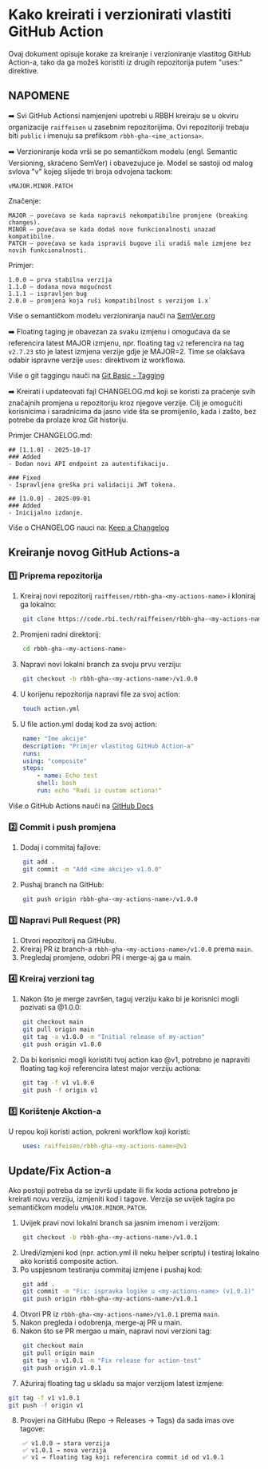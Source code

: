 # Kako kreirati i verzionirati vlastiti GitHub Action

Ovaj dokument opisuje korake za kreiranje i verzioniranje vlastitog GitHub Action-a, tako da ga možeš koristiti iz drugih repozitorija putem "uses:" direktive.

## NAPOMENE

➡️ Svi GitHub Actionsi namjenjeni upotrebi u RBBH kreiraju se u okviru organizacije `raiffeisen` u zasebnim repozitorijima. Ovi repozitoriji trebaju biti `public` i imenuju sa prefiksom `rbbh-gha-<ime_actionsa>`.  


➡️ Verzioniranje koda vrši se po semantičkom modelu (engl. Semantic Versioning, skraćeno SemVer) i obavezujuce je.
Model se sastoji od malog svlova "v" kojeg slijede tri broja odvojena tackom:

`vMAJOR.MINOR.PATCH`

Značenje:
```
MAJOR – povećava se kada napraviš nekompatibilne promjene (breaking changes).
MINOR – povećava se kada dodaš nove funkcionalnosti unazad kompatibilne.
PATCH – povećava se kada ispraviš bugove ili uradiš male izmjene bez novih funkcionalnosti.
```

Primjer:
```
1.0.0 – prva stabilna verzija
1.1.0 – dodana nova mogućnost
1.1.1 – ispravljen bug
2.0.0 – promjena koja ruši kompatibilnost s verzijom 1.x`
```
Više o semantičkom modelu verzioniranja nauči na [SemVer.org](https://semver.org/)


➡️ Floating taging je obavezan za svaku izmjenu i omogućava da se referencira latest MAJOR izmjenu, npr. floating tag `v2` referencira na tag `v2.7.23` sto je latest izmjena verzije gdje je MAJOR=2. Time se olakšava odabir ispravne verzije `uses:` direktivom iz workflowa.

Više o git taggingu nauči na [Git Basic - Tagging](https://git-scm.com/book/ms/v2/Git-Basics-Tagging)

➡️ Kreirati i updateovati fajl CHANGELOG.md koji se koristi za praćenje svih značajnih promjena u repozitoriju kroz njegove verzije. Cilj je omogućiti korisnicima i saradnicima da jasno vide šta se promijenilo, kada i zašto, bez potrebe da prolaze kroz Git historiju.

Primjer CHANGELOG.md:

```
## [1.1.0] - 2025-10-17
### Added
- Dodan novi API endpoint za autentifikaciju.

### Fixed
- Ispravljena greška pri validaciji JWT tokena.

## [1.0.0] - 2025-09-01
### Added
- Inicijalno izdanje.
```
Više o CHANGELOG nauci na: [Keep a Changelog](https://keepachangelog.com/en/1.1.0/)

## Kreiranje novog GitHub Actions-a

### 1️⃣ Priprema repozitorija

1. Kreiraj novi repozitorij `raiffeisen/rbbh-gha-<my-actions-name>` i kloniraj ga lokalno:

```bash
    git clone https://code.rbi.tech/raiffeisen/rbbh-gha-<my-actions-name>.git
```
2. Promjeni radni direktorij:
```bash
    cd rbbh-gha-<my-actions-name>
```
3. Napravi novi lokalni branch za svoju prvu verziju:
```bash
    git checkout -b rbbh-gha-<my-actions-name>/v1.0.0
```
4. U korijenu repozitorija napravi file za svoj action:
```bash
    touch action.yml
```
5. U file action.yml dodaj kod za svoj action:
```yaml
    name: "Ime akcije"
    description: "Primjer vlastitog GitHub Action-a"
    runs:
    using: "composite"
    steps:
        - name: Echo test
        shell: bash
        run: echo "Radi iz custom actiona!"
```
Više o GitHub Actions nauči na [GitHub Docs](https://docs.github.com/en/actions/concepts/workflows-and-actions/custom-actions)

### 2️⃣ Commit i push promjena

1. Dodaj i commitaj fajlove:
```bash
    git add .
    git commit -m "Add <ime akcije> v1.0.0"
```
2. Pushaj branch na GitHub:
```bash
    git push origin rbbh-gha-<my-actions-name>/v1.0.0
```

### 3️⃣ Napravi Pull Request (PR)

1. Otvori repozitorij na GitHubu.
2. Kreiraj PR iz branch-a `rbbh-gha-<my-actions-name>/v1.0.0` prema `main`.
3. Pregledaj promjene, odobri PR i merge-aj ga u main.

### 4️⃣ Kreiraj verzioni tag

1. Nakon što je merge završen, taguj verziju kako bi je korisnici mogli pozivati sa @1.0.0:
```bash
    git checkout main
    git pull origin main
    git tag -a v1.0.0 -m "Initial release of my-action"
    git push origin v1.0.0
```
2. Da bi korisnici mogli koristiti tvoj action kao @v1, potrebno je napraviti floating tag koji referencira latest major verziju actiona:
```bash
    git tag -f v1 v1.0.0
    git push -f origin v1
```

### 5️⃣ Korištenje Akction-a

U repou koji koristi action, pokreni workflow koji koristi:
```yaml
    uses: raiffeisen/rbbh-gha-<my-actions-name>@v1
```

##  Update/Fix Action-a

Ako postoji potreba da se izvrši update ili fix koda actiona potrebno je kreirati novu verziju, izmjeniti kod i tagove. Verzija se uvijek tagira po semantičkom modelu `vMAJOR.MINOR.PATCH`.

1. Uvijek pravi novi lokalni branch sa jasnim imenom i verzijom:
```bash
    git checkout -b rbbh-gha-<my-actions-name>/v1.0.1
```
2. Uredi/izmjeni kod (npr. action.yml ili neku helper scriptu) i testiraj lokalno ako koristiš composite action.
3. Po uspjesnom testiranju commitaj izmjene i pushaj kod:
```bash
    git add .
    git commit -m "Fix: ispravka logike u <my-actions-name> (v1.0.1)"
    git push origin rbbh-gha-<my-actions-name>/v1.0.1
```
4. Otvori PR iz `rbbh-gha-<my-actions-name>/v1.0.1` prema `main`.
5. Nakon pregleda i odobrenja, merge-aj PR u main.
6. Nakon što se PR mergao u main, napravi novi verzioni tag:
```bash
    git checkout main
    git pull origin main
    git tag -a v1.0.1 -m "Fix release for action-test"
    git push origin v1.0.1
```
7. Ažuriraj floating tag u skladu sa major verzijom latest izmjene:
```bash
git tag -f v1 v1.0.1
git push -f origin v1
```
8. Provjeri na GitHubu (Repo → Releases → Tags) da sada imas ove tagove:
```
    ✅ v1.0.0 → stara verzija
    ✅ v1.0.1 → nova verzija
    ✅ v1 → floating tag koji referencira commit id od v1.0.1
```